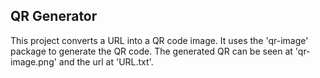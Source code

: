 ## QR Generator
 
This project converts a URL into a QR code image. It uses the 'qr-image' package to generate the QR code. The generated QR can be seen at 'qr-image.png' and the url at 'URL.txt'.
